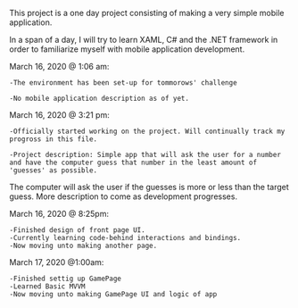 This project is a one day project consisting of making a very simple mobile application.

In a span of a day, I will try to learn XAML, C# and the .NET framework in order to familiarize myself with mobile application development.

March 16, 2020 @ 1:06 am:

	-The environment has been set-up for tommorows' challenge

	-No mobile application description as of yet.

March 16, 2020 @ 3:21 pm:

	-Officially started working on the project. Will continually track my progross in this file.

	-Project description: Simple app that will ask the user for a number and have the computer guess that number in the least amount of 'guesses' as possible. 
The computer will ask the user if the guesses is more or less than the target guess. More description to come as development progresses.

March 16, 2020 @ 8:25pm:

	-Finished design of front page UI.
	-Currently learning code-behind interactions and bindings.
	-Now moving unto making another page.

March 17, 2020 @1:00am:

	-Finished settig up GamePage
	-Learned Basic MVVM
	-Now moving unto making GamePage UI and logic of app 
	